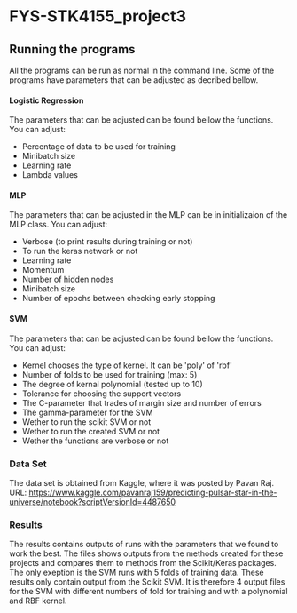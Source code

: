 # FYS-STK4155_project3

## Running the programs
All the programs can be run as normal in the command line. Some of the programs have parameters that can be adjusted as decribed bellow.


#### Logistic Regression
The parameters that can be adjusted can be found bellow the functions. You can adjust:
- Percentage of data to be used for training
- Minibatch size
- Learning rate
- Lambda values

#### MLP
The parameters that can be adjusted in the MLP can be in initializaion of the MLP class. You can adjust:
- Verbose (to print results during training or not)
- To run the keras network or not
- Learning rate
- Momentum
- Number of hidden nodes
- Minibatch size
- Number of epochs between checking early stopping

#### SVM
The parameters that can be adjusted can be found bellow the functions. You can adjust:
- Kernel chooses the type of kernel. It can be 'poly' of 'rbf'
- Number of folds to be used for training (max: 5)
- The degree of kernal polynomial (tested up to 10)
- Tolerance for choosing the support vectors
- The C-parameter that trades of margin size and number of errors
- The gamma-parameter for the SVM
- Wether to run the scikit SVM or not
- Wether to run the created SVM or not
- Wether the functions are verbose or not


### Data Set
The data set is obtained from Kaggle, where it was posted by Pavan Raj.
URL: https://www.kaggle.com/pavanraj159/predicting-pulsar-star-in-the-universe/notebook?scriptVersionId=4487650

### Results
The results contains outputs of runs with the parameters that we found to work the best. The files shows outputs from the methods created for these projects and compares them to methods from the Scikit/Keras packages. The only exeption is the SVM runs with 5 folds of training data. These results only contain output from the Scikit SVM. It is therefore 4 output files for the SVM with different numbers of fold for training and with a polynomial and RBF kernel. 
